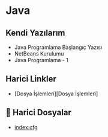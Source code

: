 # Java

## Kendi Yazılarım

<!-- TODO indeksleme olacak -->

- Java Programlama Başlangıç Yazısı
- NetBeans Kurulumu
- Java Programlama - 1

## Harici Linkler

- [Dosya İşlemleri][Dosya İşlemleri]

<!--Index-->

## 🔗 Harici Dosyalar

- [index.cfg](./index.cfg)


<!--Index-->
